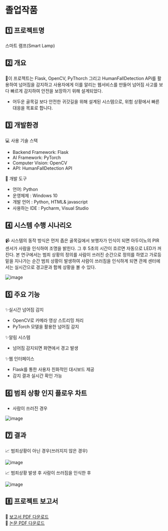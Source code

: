 # 졸업작품
## 1️⃣ 프로젝트명  
스마트 램프(Smart Lamp)

## 2️⃣ 개요
📝이 프로젝트는 Flask, OpenCV, PyThorch 그리고 HumanFallDetection APi를 활용하여 넘어짐을 감지하고 사용자에게 이를 알리는 웹서비스를 만들어 넘어짐 사고를 보다 빠르게 감지하여 안전을 보장하기 위해 설계되었다.

- 어두운 골목길 보다 안전한 귀갓길을 위해 설계된 시스템으로, 위험 상황에서 빠른 대응을 목표로 합니다.


## 3️⃣ 개발환경

💻 사용 기술 스택
- Backend Framework: Flask <br> 
- AI Framework: PyTorch <br>
- Computer Vision: OpenCV <br>
- API: HumanFallDetection API <br>

🔧 개발 도구
- 언어: Python 
- 운영체제 : Windows 10
- 개발 언어 : Python, HTML& javascript
- 사용하는 IDE : Pycharm, Visual Studio

## 4️⃣ 시스템 수행 시나리오
📹 시스템의 동작 방식은 먼저 좁은 골목길에서 보행자가 인식이 되면 아두이노의 PIR 센서가 사람을 인식하여 조명을 밝힌다. 그 후 5초의 시간이 흐르면 자동으로 LED가 꺼진다.
본 연구에서는 범죄 상황의 정의를 사람이 쓰러진 순간으로 정의를 하였고 가로등 밑을 지나가는 순간 범죄 상황이 발생하여 사람이 쓰러짐을 인식하게 되면 관제 센터에서는 실시간으로 경고문과 함께 상황을 볼 수 있다.

 ![image](https://github.com/user-attachments/assets/733fa327-890a-4db4-8ec3-804bcde1bbf2)

## 5️⃣ 주요 기능
✨실시간 넘어짐 감지 
  - OpenCV로 카메라 영상 스트리밍 처리
  - PyTorch 모델을 활용한 넘어짐 감지

    
✨알림 시스템 
  - 넘어짐 감지되면 화면에서 경고 발생

    
✨웹 인터페이스 
  - Flask를 통한 사용자 친화적인 대시보드 제공
  - 감지 결과 실시간 확인 가능 

## 6️⃣ 범죄 상황 인지 플로우 차트

   - 사람이 쓰러진 경우
   
   ![image](https://github.com/user-attachments/assets/d9a2a83a-7bcf-406d-9392-bb35d3e9e37e)


## 7️⃣ 결과

   📈 범죄상황이 아닌 경우(쓰러지지 않은 경우)
   
![image](https://github.com/user-attachments/assets/c1759172-f744-4d47-98ca-db0173ca5e62)



   📈 범죄상황 발생 후 사람이 쓰러짐을 인식한 후

  ![image](https://github.com/user-attachments/assets/0c4dca0d-2415-442b-a3b0-6a33649f1353)

## 8️⃣ 프로젝트 보고서 
📘 [보고서 PDF 다운로드](./Smart%20Lamp%20최종보고서.pdf) <br>
📘 [논문 PDF 다운로드](./졸업논문.pdf)


